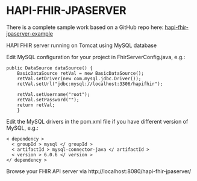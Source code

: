 # HAPI-FHIR-JPASERVER

There is a complete sample work based on a GitHub repo here: [hapi-fhir-jpaserver-example](https://github.com/jamesagnew/hapi-fhir/tree/master/hapi-fhir-jpaserver-example)

HAPI FHIR server running on Tomcat using MySQL database

Edit MySQL configuration for your project in FhirServerConfig.java, e.g.:
```
public DataSource dataSource() {
	BasicDataSource retVal = new BasicDataSource();
	retVal.setDriver(new com.mysql.jdbc.Driver());
	retVal.setUrl("jdbc:mysql://localhost:3306/hapifhir");
	
	retVal.setUsername("root");
	retVal.setPassword("");
	return retVal;
	}
```

Edit the MySQL drivers in the pom.xml file if you have different version of MySQL, e.g.:
```
< dependency >
  < groupId > mysql </ groupId >
  < artifactId > mysql-connector-java </ artifactId >
  < version > 6.0.6 </ version >
</ dependency >
```
Browse your FHIR API server via http://localhost:8080/hapi-fhir-jpaserver/

